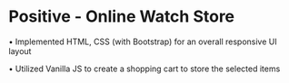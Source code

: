 # Positive - Online Watch Store

• Implemented HTML, CSS (with Bootstrap) for an overall responsive UI layout 

• Utilized Vanilla JS to create a shopping cart to store the selected items
   
